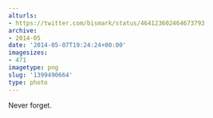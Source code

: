```yaml
---
alturls:
- https://twitter.com/bismark/status/464123602464673793
archive:
- 2014-05
date: '2014-05-07T19:24:24+00:00'
imagesizes:
- 471
imagetype: png
slug: '1399490664'
type: photo
---
```


Never forget.
